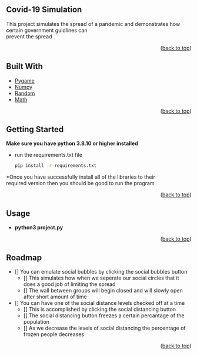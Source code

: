 <!-- ABOUT THE PROJECT -->
## Covid-19 Simulation

 This project simulates the spread of a pandemic and demonstrates how certain government guidlines can
    <br> prevent the spread

<p align="right">(<a href="#top">back to top</a>)</p>



## Built With

* [Pygame](https://www.pygame.org/)
* [Numpy](https://reactjs.org/)
* [Random](https://docs.python.org/3/library/random.html)
* [Math](https://docs.python.org/3/library/math.html)

<p align="right">(<a href="#top">back to top</a>)</p>



<!-- GETTING STARTED -->
## Getting Started

**Make sure you have python 3.8.10 or higher installed**
* run the requirements.txt file 
  ```sh
  pip install -r requirements.txt
  ```
*Once you have successfully install all of the libraries to their <br> required version then you should be good to run the program


<p align="right">(<a href="#top">back to top</a>)</p>


<!-- USAGE EXAMPLES -->
## Usage
* **python3 project.py**

<p align="right">(<a href="#top">back to top</a>)</p>



<!-- ROADMAP -->
## Roadmap
- [] You can emulate social bubbles by clicking the social bubbles button
    - [] This simulates how when we seperate our social circles that it does a good job of limiting the spread
    - [] The wall between groups will begin closed and will slowly open after short amount of time
- [] You can have one of the social distance levels checked off at a time
    - [] This is accomplished by clicking the social distancing button
    - [] The social distancing button freezes a certain percantage of the population
    - [] As we decrease the levels of social distancing the percentage of frozen people decreases


<p align="right">(<a href="#top">back to top</a>)</p>



<!-- MARKDOWN LINKS & IMAGES -->
<!-- https://www.markdownguide.org/basic-syntax/#reference-style-links -->
[contributors-shield]: https://img.shields.io/github/contributors/github_username/repo_name.svg?style=for-the-badge
[contributors-url]: https://github.com/github_username/repo_name/graphs/contributors
[forks-shield]: https://img.shields.io/github/forks/github_username/repo_name.svg?style=for-the-badge
[forks-url]: https://github.com/github_username/repo_name/network/members
[stars-shield]: https://img.shields.io/github/stars/github_username/repo_name.svg?style=for-the-badge
[stars-url]: https://github.com/github_username/repo_name/stargazers
[issues-shield]: https://img.shields.io/github/issues/github_username/repo_name.svg?style=for-the-badge
[issues-url]: https://github.com/github_username/repo_name/issues
[license-shield]: https://img.shields.io/github/license/github_username/repo_name.svg?style=for-the-badge
[license-url]: https://github.com/github_username/repo_name/blob/master/LICENSE.txt
[linkedin-shield]: https://img.shields.io/badge/-LinkedIn-black.svg?style=for-the-badge&logo=linkedin&colorB=555
[linkedin-url]: https://linkedin.com/in/linkedin_username
[product-screenshot]: images/screenshot.png